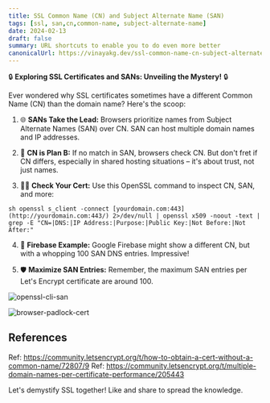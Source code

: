 ```yaml
---
title: SSL Common Name (CN) and Subject Alternate Name (SAN)
tags: [ssl, san,cn,common-name, subject-alternate-name]
date: 2024-02-13
draft: false
summary: URL shortcuts to enable you to do even more better
canonicalUrl: https://vinayakg.dev/ssl-common-name-cn-subject-alternate-name-san-mystery
---
```


🔒 **Exploring SSL Certificates and SANs: Unveiling the Mystery!** 🔒

Ever wondered why SSL certificates sometimes have a different Common Name (CN) than the domain name? Here's the scoop:

1. 🌐 **SANs Take the Lead:** Browsers prioritize names from Subject Alternate Names (SAN) over CN. SAN can host multiple domain names and IP addresses.

2. 🚀 **CN is Plan B:** If no match in SAN, browsers check CN. But don't fret if CN differs, especially in shared hosting situations – it's about trust, not just names.

3. 🕵️‍♂️ **Check Your Cert:** Use this OpenSSL command to inspect CN, SAN, and more:

`sh openssl s_client -connect [yourdomain.com:443](http://yourdomain.com:443/) 2>/dev/null | openssl x509 -noout -text | grep -E "CN=|DNS:|IP Address:|Purpose:|Public Key:|Not Before:|Not After:" `

4. 🌟 **Firebase Example:** Google Firebase might show a different CN, but with a whopping 100 SAN DNS entries. Impressive!

5. 🛡️ **Maximize SAN Entries:** Remember, the maximum SAN entries per Let's Encrypt certificate are around 100.



![openssl-cli-san](../static/images/ssl-cn-san-1706214791424.jpeg)

![browser-padlock-cert](../static/images/ssl-cn-san-1706214789234.jpeg)



## References

Ref: https://community.letsencrypt.org/t/how-to-obtain-a-cert-without-a-common-name/72807/9
Ref: https://community.letsencrypt.org/t/multiple-domain-names-per-certificate-performance/205443

Let's demystify SSL together! Like and share to spread the knowledge.

